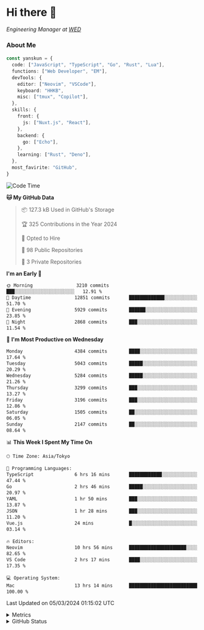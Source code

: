 # Hi there&nbsp;:wave:

<!-- ![Alt text](https://spotify-recently-played-readme.vercel.app/api?user=31kynbuubkiu3r4qh4hjuaglhfay) -->

_Engineering Manager at [WED](https://github.com/wedinc)_

### About Me

```ts
const yanskun = {
  code: ["JavaScript", "TypeScript", "Go", "Rust", "Lua"],
  functions: ["Web Developer", "EM"],
  devTools: {
    editor: ["Neovim", "VSCode"],
    keyboard: "HHKB",
    misc: ["tmux", "Copilot"],
  },
  skills: {
    front: {
      js: ["Nuxt.js", "React"],
    },
    backend: {
      go: ["Echo"],
    },
    learning: ["Rust", "Deno"],
  },
  most_favirite: "GitHub",
}
```

<!--START_SECTION:waka-->
![Code Time](http://img.shields.io/badge/Code%20Time-725%20hrs%2024%20mins-blue)

**🐱 My GitHub Data** 

> 📦 127.3 kB Used in GitHub's Storage 
 > 
> 🏆 325 Contributions in the Year 2024
 > 
> 💼 Opted to Hire
 > 
> 📜 98 Public Repositories 
 > 
> 🔑 3 Private Repositories 
 > 
**I'm an Early 🐤** 

```text
🌞 Morning                3210 commits        ███░░░░░░░░░░░░░░░░░░░░░░   12.91 % 
🌆 Daytime                12851 commits       █████████████░░░░░░░░░░░░   51.70 % 
🌃 Evening                5929 commits        ██████░░░░░░░░░░░░░░░░░░░   23.85 % 
🌙 Night                  2868 commits        ███░░░░░░░░░░░░░░░░░░░░░░   11.54 % 
```
📅 **I'm Most Productive on Wednesday** 

```text
Monday                   4384 commits        ████░░░░░░░░░░░░░░░░░░░░░   17.64 % 
Tuesday                  5043 commits        █████░░░░░░░░░░░░░░░░░░░░   20.29 % 
Wednesday                5284 commits        █████░░░░░░░░░░░░░░░░░░░░   21.26 % 
Thursday                 3299 commits        ███░░░░░░░░░░░░░░░░░░░░░░   13.27 % 
Friday                   3196 commits        ███░░░░░░░░░░░░░░░░░░░░░░   12.86 % 
Saturday                 1505 commits        ██░░░░░░░░░░░░░░░░░░░░░░░   06.05 % 
Sunday                   2147 commits        ██░░░░░░░░░░░░░░░░░░░░░░░   08.64 % 
```


📊 **This Week I Spent My Time On** 

```text
🕑︎ Time Zone: Asia/Tokyo

💬 Programming Languages: 
TypeScript               6 hrs 16 mins       ████████████░░░░░░░░░░░░░   47.44 % 
Go                       2 hrs 46 mins       █████░░░░░░░░░░░░░░░░░░░░   20.97 % 
YAML                     1 hr 50 mins        ███░░░░░░░░░░░░░░░░░░░░░░   13.87 % 
JSON                     1 hr 28 mins        ███░░░░░░░░░░░░░░░░░░░░░░   11.20 % 
Vue.js                   24 mins             █░░░░░░░░░░░░░░░░░░░░░░░░   03.14 % 

🔥 Editors: 
Neovim                   10 hrs 56 mins      █████████████████████░░░░   82.65 % 
VS Code                  2 hrs 17 mins       ████░░░░░░░░░░░░░░░░░░░░░   17.35 % 

💻 Operating System: 
Mac                      13 hrs 14 mins      █████████████████████████   100.00 % 
```


 Last Updated on 05/03/2024 01:15:02 UTC
<!--END_SECTION:waka-->

<details>
  <summary>Metrics</summary>
  <img src="https://github.com/yanskun/yanskun/blob/main/github-metrics.svg" alt="Metrics">
</details>

<details>
  <summary>GitHub Status</summary>
  <picture>
    <source media="(prefers-color-scheme: dark)" srcset="https://raw.githubusercontent.com/yanskun/yanskun/master/profile-summary-card-output/nord_dark/0-profile-details.svg">
   <img src="https://raw.githubusercontent.com/yanskun/yanskun/master/profile-summary-card-output/default/0-profile-details.svg">
  </picture>
  <br>
  <picture>
    <source media="(prefers-color-scheme: dark)" srcset="https://raw.githubusercontent.com/yanskun/yanskun/master/profile-summary-card-output/nord_dark/1-repos-per-language.svg">
   <img src="https://raw.githubusercontent.com/yanskun/yanskun/master/profile-summary-card-output/default/1-repos-per-language.svg">
  </picture>
  <picture>
    <source media="(prefers-color-scheme: dark)" srcset="https://raw.githubusercontent.com/yanskun/yanskun/master/profile-summary-card-output/nord_dark/2-most-commit-language.svg">
   <img src="https://raw.githubusercontent.com/yanskun/yanskun/master/profile-summary-card-output/default/2-most-commit-language.svg">
  </picture>
  <br>
  <picture>
    <source media="(prefers-color-scheme: dark)" srcset="https://raw.githubusercontent.com/yanskun/yanskun/master/profile-summary-card-output/nord_dark/3-stats.svg">
   <img src="https://raw.githubusercontent.com/yanskun/yanskun/master/profile-summary-card-output/default/3-stats.svg">
  </picture>
  <picture>
    <source media="(prefers-color-scheme: dark)" srcset="https://raw.githubusercontent.com/yanskun/yanskun/master/profile-summary-card-output/nord_dark/4-productive-time.svg">
   <img src="https://raw.githubusercontent.com/yanskun/yanskun/master/profile-summary-card-output/default/4-productive-time.svg">
  </picture>
</details>
